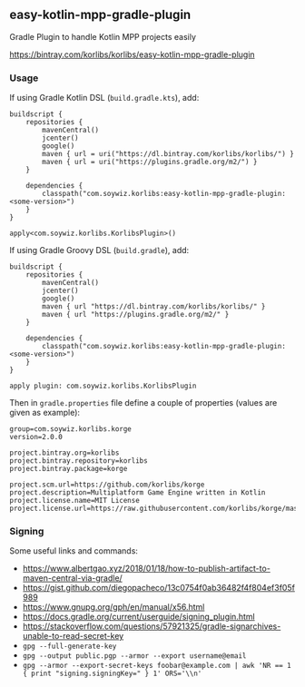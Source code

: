 ## easy-kotlin-mpp-gradle-plugin

Gradle Plugin to handle Kotlin MPP projects easily

<https://bintray.com/korlibs/korlibs/easy-kotlin-mpp-gradle-plugin>

### Usage

If using Gradle Kotlin DSL (`build.gradle.kts`), add:

```
buildscript {
    repositories {
        mavenCentral()
        jcenter()
        google()
        maven { url = uri("https://dl.bintray.com/korlibs/korlibs/") }
        maven { url = uri("https://plugins.gradle.org/m2/") }
    }

    dependencies {
        classpath("com.soywiz.korlibs:easy-kotlin-mpp-gradle-plugin:<some-version>")
    }
}

apply<com.soywiz.korlibs.KorlibsPlugin>()
```

If using Gradle Groovy DSL (`build.gradle`), add:

```
buildscript {
    repositories {
        mavenCentral()
        jcenter()
        google()
        maven { url "https://dl.bintray.com/korlibs/korlibs/" }
        maven { url "https://plugins.gradle.org/m2/" }
    }

    dependencies {
        classpath("com.soywiz.korlibs:easy-kotlin-mpp-gradle-plugin:<some-version>")
    }
}

apply plugin: com.soywiz.korlibs.KorlibsPlugin
```

Then in `gradle.properties` file define a couple of properties (values are given as example):

```
group=com.soywiz.korlibs.korge
version=2.0.0

project.bintray.org=korlibs
project.bintray.repository=korlibs
project.bintray.package=korge

project.scm.url=https://github.com/korlibs/korge
project.description=Multiplatform Game Engine written in Kotlin
project.license.name=MIT License
project.license.url=https://raw.githubusercontent.com/korlibs/korge/master/LICENSE
```

### Signing

Some useful links and commands: 

* <https://www.albertgao.xyz/2018/01/18/how-to-publish-artifact-to-maven-central-via-gradle/>
* <https://gist.github.com/diegopacheco/13c0754f0ab36482f4f804ef3f05f989>
* <https://www.gnupg.org/gph/en/manual/x56.html>
* <https://docs.gradle.org/current/userguide/signing_plugin.html>
* <https://stackoverflow.com/questions/57921325/gradle-signarchives-unable-to-read-secret-key>
* `gpg --full-generate-key`
* `gpg --output public.pgp --armor --export username@email`
* `gpg --armor --export-secret-keys foobar@example.com | awk 'NR == 1 { print "signing.signingKey=" } 1' ORS='\\n'`
